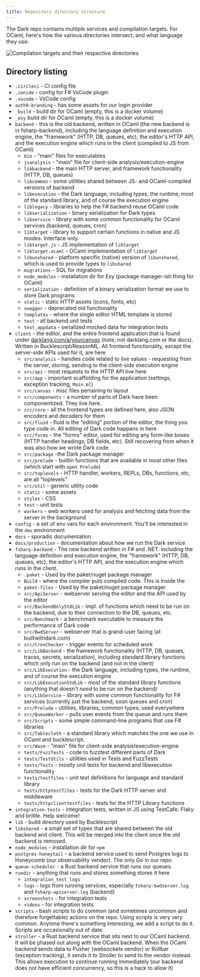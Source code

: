 ```yaml
---
title: Repository directory structure
---
```


The Dark repo contains multiple services and compilation targets. For OCaml,
here's how the various directories intersect, and what language they use:

![Compilation targets and their respective directories](/img/contributing/compilation-targets.png)

## Directory listing

- `.circleci` - CI config file
- `.ionide` - config for F# VsCode plugin
- `.vscode` - VsCode config
- `auth0-branding` - has some assets for our login provider
- `_build` - build dir for OCaml (empty, this is a docker volume)
- `_esy` build dir for OCaml (empty, this is a docker volume)
- `backend` - this is the old backend, written in OCaml (the new backend is in
  fsharp-backend), including the language definition and execution engine, the
  "framework" (HTTP, DB, queues, etc), the editor's HTTP API, and the execution
  engine which runs in the client (compiled to JS from OCaml)
  - `bin` - "main" files for executables
  - `jsanalysis` - "main" file for client-side analysis/execution-engine
  - `libbackend` - the main HTTP server, and framework functionality (HTTP, DB,
    queues)
  - `libcommon` - some utilities shared between JS- and OCaml-compiled versions
    of backend
  - `libexecution` - the Dark language, including types, the runtime, most of
    the standard library, and of course the execution engine
  - `liblegacy` - libraries to help the F# backend reuse OCaml code
  - `libserialization` - binary serialization for Dark types
  - `libservice` - library with some common functionality for OCaml services
    (backend, queues, cron)
  - `libtarget` - library to support certain functions in native and JS modes.
    Interface only.
  - `libtarget.js` - JS implementation of `libtarget`
  - `libtarget.ocaml` - OCaml implementation of `libtarget`
  - `libunshared` - platform specific (native) version of `libunshared`, which
    is used to provide types to `libshared`
  - `migrations` - SQL for migrations
  - `node_modules` - installation dir for Esy (package manager-ish thing for
    OCaml)
  - `serialization` - definition of a binary serialization format we use to
    store Dark programs
  - `static` - static HTTP assets (icons, fonts, etc)
  - `swagger` - deprecated old functionality
  - `templates` - where the single editor HTML template is stored
  - `test` - all backend unit tests
  - `test_appdata` - serialized mocked data for integration tests
- `client` - the editor, and the entire frontend application that is found under
  [darklang.com/a/yourcanvas](http://darklang.com/a/yourcanvas) (note, not
  darklang.com or the docs). Written in Bucklescript/ReasonML. All frontend
  functionality, except the server-side APIs used for it, are here
  - `src/analysis` - handles code related to live values - requesting from the
    server, storing, sending to the client-side execution engine
  - `src/api` - most requests to the HTTP API live here
  - `src/app` - important scaffolding for the application (settings, exception
    tracking, `Main.ml`)
  - `src/canvas` - misc files pertaining to layout
  - `src/components` - a number of parts of Dark have been componentized. They
    live here.
  - `src/core` - all the frontend types are defined here, also JSON encoders and
    decoders for them
  - `src/fluid` - fluid is the "editing" portion of the editor, the thing you
    type code in. All editing of Dark code happens in here
  - `src/forms` - the "forms" editor, used for editing any form-like boxes (HTTP
    handler headings, DB fields, etc). Still recovering from when it was also
    how we wrote Dark code
  - `src/package` -the Dark package manager
  - `src/prelude` - builtin functions that are available in most other files
    (which start with `open Prelude`)
  - `src/toplevels` - HTTP handler, workers, REPLs, DBs, functions, etc, are all
    "toplevels"
  - `src/util` - generic utility code
  - `static` - some assets
  - `styles` - CSS
  - `test` - unit tests
  - `workers` - web workers used for analysis and fetching data from the server
    in the background
- `config` - a set of env vars for each environment. You'll be interested in the
  `dev` environment
- `docs` - sporadic documentation
- `docs/production` - documentation about how we run the Dark service
- `fsharp-backend` - The new backend written in F# and .NET. including the
  language definition and execution engine, the "framework" (HTTP, DB, queues,
  etc), the editor's HTTP API, and the execution engine which runs in the
  client.
  - `.paket` - Used by the paket/nuget package manager
  - `Build` - where the compiler puts compiled code. This is inside the
  - `paket-files` - Used by the paket/nuget package manager
  - `src/ApiServer` - webserver serving the editor and the API used by the
    editor
  - `src/BackendOnlyStdLib` - impl. of functions which need to be run on the
    backend, due to their connection to the DB, queues, etc.
  - `src/Benchmark` - a benchmark executable to measure the performance of Dark
    code
  - `src/BwdServer` - webserver that is grand-user facing (at builtwithdark.com)
  - `src/CronChecker` - trigger events for scheduled work
  - `src/LibBackend` - the framework functionality (HTTP, DB, queues, traces,
    secrets, serialization), including standard library functions which only run
    on the backend (and not in the client)
  - `src/LibExecution` - the Dark language, including types, the runtime, and of
    course the execution engine
  - `src/LibExecutionStdLib` - most of the standard library functions (anything
    that doesn't _need_ to be run on the backend)
  - `src/LibService` - library with some common functionality for F# services
    (currently just the backend, soon queues and cron)
  - `src/Prelude` - utilities, libraries, common types; used everywhere
  - `src/QueueWorker` - pulls user events from the queue and runs them
  - `src/Scripts` - some simple command-line programs that use F# libraries
  - `src/Tablecloth` - a standard library which matches the one we use in OCaml
    and bucklescript.
  - `src/Wasm` - "main" file for client-side analysis/execution-engine
  - `tests/FuzzTests` - code to fuzztest different parts of Dark
  - `tests/TestUtils` - utilities used in Tests and FuzzTests
  - `tests/Tests` - mostly unit tests for backend and libexecution functionality
  - `tests/testfiles` - unit test definitions for language and standard library
  - `tests/httptestfiles` - tests for the Dark HTTP server and middleware
  - `tests/httpclienttestfiles` - tests for the HTTP Library functions
- `integration-tests` - integration tests, written in JS using TestCafe. Flaky
  and brittle. Help welcome!
- `lib` - build directory used by Bucklescript
- `libshared` - a small set of types that are shared between the old backend and
  client. This will be merged into the client once the old backend is removed.
- `node_modules` - installation dir for `npm`
- `postgres-honeytail` - a backend service used to send Postgres logs to
  Honeycomb (our observability vendor). The only Go in our repo.
- `queue-scheduler` - a Rust backend service that runs our queues.
- `rundir` - anything that runs and stores something stores it here
  - `integration_test_logs`
  - `logs` - logs from running services, especially `fsharp-bwdserver.log` and
    `fsharp-apiserver.log` (backend)
  - `screenshots` - for integration tests
  - `videos` - for integration tests
- `scripts` - bash scripts to do common (and sometimes uncommon and therefore
  forgettable) actions on the repo. Using scripts is very very common. Anytime
  there's something interesting, we add a script to do it. Scripts are
  occasionally out of date.
- `stroller` - a Rust backend service that sits next to our OCaml backend. It
  will be phased out along with the OCaml backend. When the OCaml backend sends
  data to Pusher (websockets vendor) or Rollbar (exception tracking), it sends
  it to Stroller to send to the vendor instead. This allows execution to
  continue running immediately (our backend does not have efficient concurrency,
  so this is a hack to allow it)
